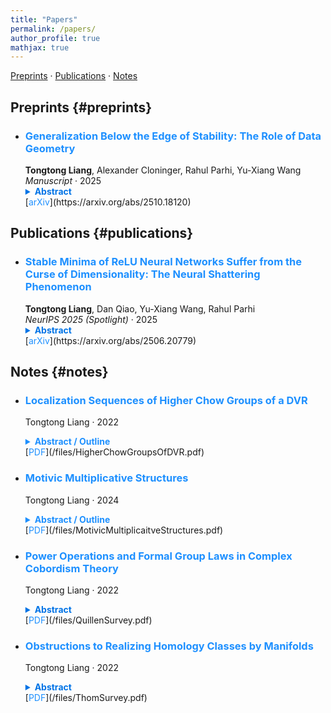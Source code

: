 ```yaml
---
title: "Papers"
permalink: /papers/
author_profile: true
mathjax: true
---
```


[Preprints](#preprints) · [Publications](#publications) · [Notes](#notes)

## Preprints {#preprints}

- ### <span style="color:#1E90FF; font-weight:bold;">Generalization Below the Edge of Stability: The Role of Data Geometry</span>  
  **Tongtong Liang**, Alexander Cloninger, Rahul Parhi, Yu-Xiang Wang  
  *Manuscript* · 2025  
  <details>
    <summary style="font-weight: bold; color: #0073e6; cursor: pointer;">Abstract</summary>
    <p style="margin-top: 10px; padding-left: 15px;">
      Understanding generalization in overparameterized neural networks hinges on the interplay between the data geometry, neural architecture, and training dynamics. In this paper, we theoretically explore how data geometry controls this implicit bias. This paper presents theoretical results for overparameterized two-layer ReLU networks trained *below the edge of stability*. First, for data distributions supported on a mixture of low-dimensional balls, we derive generalization bounds that provably adapt to the intrinsic dimension. Second, for a family of isotropic distributions that vary in how strongly probability mass concentrates toward the unit sphere, we derive a spectrum of bounds showing that rates deteriorate as the mass concentrates toward the sphere. These results instantiate a unifying principle: When the data is harder to "shatter" with respect to the activation thresholds of the ReLU neurons, gradient descent tends to learn representations that capture shared patterns and thus finds solutions that generalize well. On the other hand, for data that is easily shattered (e.g., data supported on the sphere) gradient descent favors memorization. Our theoretical results consolidate disparate empirical findings that have appeared in the literature.
    </p>
  </details>  
  [<span style="color:#1E90FF;">arXiv</span>](https://arxiv.org/abs/2510.18120)

## Publications {#publications}

- ### <span style="color:#1E90FF; font-weight:bold;">Stable Minima of ReLU Neural Networks Suffer from the Curse of Dimensionality: The Neural Shattering Phenomenon</span>  
  **Tongtong Liang**, Dan Qiao, Yu-Xiang Wang, Rahul Parhi  
  *NeurIPS 2025 (Spotlight)* · 2025  
  <details>
   <summary style="font-weight: bold; color: #0073e6; cursor: pointer;">Abstract</summary>
    <p style="margin-top: 10px; padding-left: 15px;">
     We study the implicit bias of flatness / low (loss) curvature and its effects on generalization in two-layer overparameterized ReLU networks with multivariate inputs---a problem well motivated by the minima stability and edge-of-stability phenomena in gradient-descent training. Existing work either requires interpolation or focuses only on univariate inputs. This paper presents new and somewhat surprising theoretical results for multivariate inputs. On two natural settings (1) generalization gap for flat solutions, and (2) mean-squared error (MSE) in nonparametric function estimation by stable minima, we prove upper and lower bounds, which establish that while flatness does imply generalization, the resulting rates of convergence necessarily deteriorate exponentially as the input dimension grows. This gives an exponential separation between the flat solutions compared to low-norm solutions (i.e., weight decay), which are known not to suffer from the curse of dimensionality. In particular, our minimax lower bound construction, based on a novel packing argument with boundary-localized ReLU neurons, reveals how flat solutions can exploit a kind of "neural shattering" where neurons rarely activate, but with high weight magnitudes. This leads to poor performance in high dimensions. We corroborate these theoretical findings with extensive numerical simulations. To the best of our knowledge, our analysis provides the first systematic explanation for why flat minima may fail to generalize in high dimensions.
    </p>
  </details>  
  [<span style="color:#1E90FF;">arXiv</span>](https://arxiv.org/abs/2506.20779)

## Notes {#notes}
- ### <span style="color:#1E90FF; font-weight:bold;">Localization Sequences of Higher Chow Groups of a DVR</span>  
  Tongtong Liang · 2022  
  <details>
    <summary style="font-weight:bold; color:#1E90FF; cursor:pointer;">Abstract / Outline</summary>
    <p>
      This note rederives the boundary map in Levine’s localization sequence for a discrete valuation
      field \((K,v)\) with valuation ring \(\mathcal O_K\) and residue field \(k\):
      \[
      \partial:\ \mathrm{CH}^n(\mathrm{Spec}\,K,n)\longrightarrow \mathrm{CH}^{n-1}(\mathrm{Spec}\,k,n-1).
      \]
      Using the Nesterenko–Suslin/Totaro identification \(\mathrm{CH}^n(\mathrm{Spec}\,F,n)\cong K^M_n(F)\),
      it is shown that \(\partial\) coincides with the Milnor \(K\)-theory residue map
      \(\partial_v:K^M_n(K)\to K^M_{n-1}(k)\).
      The proof gives an explicit cycle-level computation: a symbol \(\{t,u_2,\dots,u_n\}\) corresponds to
      a zero-cycle \(W_u\subset \Delta^n_K\); after taking closure in \(\Delta^n_{\mathcal O_K}\), one checks
      face intersections in two cases \(v(\lambda_u)=0\) and \(v(\lambda_u)>0\), recovering
      \(\{ \overline{u}_2,\dots,\overline{u}_n\}\) or \(0\) respectively.
      As a consequence, \(\mathrm{CH}^n(\mathcal O_K,n)=\ker(\partial_v)\) and
      \(\mathrm{CH}^n(\mathcal O_K,n-1)=\mathrm{coker}(\partial_v)=0\); an application reformulates
      these results in motivic cohomology, yielding for \(p\)-adic \(K\) the comparison
      \(H^{i+1}(\mathcal O_K;\mathbb F_p(j-1))\cong H^{i+1}(K;\mathbb F_p(j))\) when \(i>j\). :contentReference[oaicite:0]{index=0}
    </p>
  </details>  
  [<span style="color:#1E90FF;">PDF</span>](/files/HigherChowGroupsOfDVR.pdf)


- ### <span style="color:#1E90FF; font-weight:bold;">Motivic Multiplicative Structures</span>  
  Tongtong Liang · 2024  
  <details>
    <summary style="font-weight:bold; color:#1E90FF; cursor:pointer;">Abstract / Outline</summary>
    <p>
      A reading-style note on multiplicative structures in motivic homotopy theory centered around
      <em>norms</em> (multiplicative transfer) \(p_\otimes\). It explains how, for an integral universally
      open morphism \(p:T\to S\), one constructs a symmetric monoidal functor
      \(p_\otimes:\mathsf{H}^\bullet(T)\to \mathsf{H}^\bullet(S)\) that preserves sifted colimits and
      extends \(p_+\), and tracks this construction across levels:
      unbased/based presheaves \(\to\) motivic spaces \(\to\) motivic spectra.
      The note then organizes the coherence data of motivic norms via span categories
      (comparing “\(E_\infty\)-operadic” structure vs. “universal normed” structure),
      and introduces the <em>category of normed motivic spectra</em> with its functorial properties.
      A final section recalls norms in equivariant homotopy theory for comparison, and an Appendix
      reviews Galois descent (vector spaces, quasi-coherent sheaves, schemes) to support base-change
      considerations in the motivic context.
    </p>
  </details>  
  [<span style="color:#1E90FF;">PDF</span>](/files/MotivicMultiplicaitveStructures.pdf)

- ### <span style="color:#1E90FF; font-weight:bold;">Power Operations and Formal Group Laws in Complex Cobordism Theory</span>  
  Tongtong Liang · 2022  
  <details>
   <summary style="font-weight: bold; color: #0073e6; cursor: pointer;">Abstract</summary>
    <p style="margin-top: 10px; padding-left: 15px;">
       This is a survey on Quillen's elementary proofs of some results of cobordism theory using power operations. We optimize the system of notations and clarify some vague arguments in Quillen's paper. Furthermore, we emphasize the relations among cobordism power operations, Landweber-Novikov operations and the formal group law associated to the complex cobordism theory. Particularly, we present a stable-homotopy-theoric construction of cobordism power operations in order to demonstrate the relations. Based on this, we give a different proof of Quillen's technical lemma by promoting a lemma in Rudyak's book from mod-2 case to mod-\(p\) cases for all primes \(p\).

    </p>
  </details>  
  [<span style="color:#1E90FF;">PDF</span>](/files/QuillenSurvey.pdf)

- ### <span style="color:#1E90FF; font-weight:bold;">Obstructions to Realizing Homology Classes by Manifolds</span>  
  Tongtong Liang · 2022  
  <details>
    <summary style="font-weight: bold; color: #0073e6; cursor: pointer;">Abstract</summary>
    <p style="margin-top: 10px; padding-left: 15px;">
      This is a survey on Thom's solution to the Steenrod problem that is asking whether each homology class of a finite complex can be realized as a manifold. In particular, we clarify some vague arguments and calculations in Thom's paper. Following Thom's method, We first show how the problem is translated into a homotopy lifting problem by Thom's construction, then we calculate the obstructions of the corresponding lifting problems in terms of Steenrod operations. This survey aims to understand this method essentially, which is expected to enlighten us to think about how to generalize it to algebraic-geometric setting.
    </p>
  </details>  
  [<span style="color:#1E90FF;">PDF</span>](/files/ThomSurvey.pdf)
